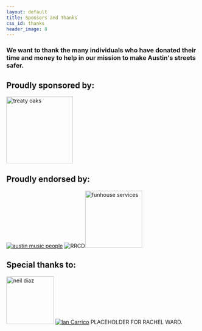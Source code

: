 ```yaml
---
layout: default
title: Sponsors and Thanks
css_id: thanks
header_image: 8
---
```


### We want to thank the many individuals who have donated their time and money to help in our mission to make Austin's streets safer.


## Proudly sponsored by:

<a href="http://www.treatyoakdistilling.com/" target="_blank"><img alt="treaty oaks" src="http://www.winefoodfoundation.org/wp-content/uploads/2012/12/treaty-oak-distilling-co-logo_black-on-white_lg.jpg" width="175"></a>


## Proudly endorsed by:

<a href="http://austinmusicpeople.org" target="_blank"><img alt="austin music people" src="http://austinmusicpeople.org/wp-content/uploads/amp.png"></a>
<img alt="RRCD" src=""><a href="http://wearethepartypeople.com/" target="_blank"><img alt="funhouse services" src="http://wearethepartypeople.com/wp-content/uploads/2013/10/funhouselogored.png" width="150"></a>


## Special thanks to:

<a href="http://www.neildiaz.com/site/" target="_blank"><img alt="neil diaz" src="https://encrypted-tbn2.gstatic.com/images?q=tbn:ANd9GcRnlR7LW3FV-e2nLyCRCR-5zMBWC8ngAsDdF0I5HquGFLTgAyk6" width="125"></a>
<a href="http://iamcarrico.com/" target="_blank"><img alt="Ian Carrico" src=""></a>
PLACEHOLDER FOR RACHEL WARD.
